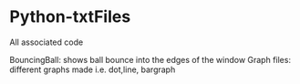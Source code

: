 # Python-txtFiles
All associated code

BouncingBall: shows ball bounce into the edges of the window
Graph files: different graphs made i.e. dot,line, bargraph
